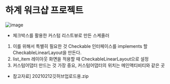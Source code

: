 # 하계 워크샵 프로젝트
![image](https://user-images.githubusercontent.com/80818761/129051638-14b08c6a-1621-4ac1-acb7-ec2fdfd5f2bf.png)
- 체크박스를 활용한 커스텀 리스트뷰로 만든 스케줄러
1) 이를 위해서 특별히 필요한 것 Checkable 인터페이스를 implements 할 CheckableLinearLayout을 만든다.
2) list_item 레이아웃 화면을 적용할 때 CheckableLinearLayout으로 설정
3) 커스텀어댑터 만드는 것 가장 중요, 커스텀어댑터의 위치는 메인액티비티와 같은 곳 
- 참고자료] 20210212깃허브업로드용.zip
